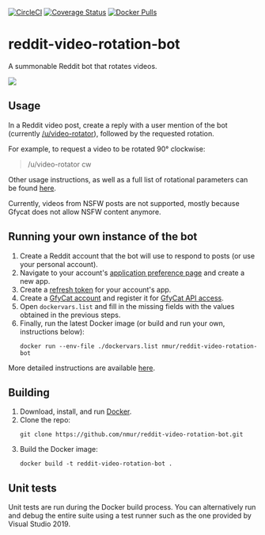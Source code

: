 [![CircleCI](https://img.shields.io/circleci/build/github/nmur/reddit-video-rotation-bot)](https://circleci.com/gh/nmur/reddit-video-rotation-bot) [![Coverage Status](https://img.shields.io/coveralls/github/nmur/reddit-video-rotation-bot)](https://coveralls.io/github/nmur/reddit-video-rotation-bot?branch=master) [![Docker Pulls](https://img.shields.io/docker/pulls/nmur/reddit-video-rotation-bot)](https://hub.docker.com/r/nmur/reddit-video-rotation-bot) 

# reddit-video-rotation-bot
A summonable Reddit bot that rotates videos.  
  
![](https://i.imgur.com/aVZFHJZ.png)

## Usage
In a Reddit video post, create a reply with a user mention of the bot (currently [/u/video-rotator](https://www.reddit.com/user/video-rotator)), followed by the requested rotation.

For example, to request a video to be rotated 90° clockwise:  
> /u/video-rotator cw  

Other usage instructions, as well as a full list of rotational parameters can be found [here](https://github.com/nmur/reddit-video-rotation-bot/wiki/Detailed-usage-instructions).  
  
Currently, videos from NSFW posts are not supported, mostly because Gfycat does not allow NSFW content anymore.

## Running your own instance of the bot
1. Create a Reddit account that the bot will use to respond to posts (or use your personal account).
2. Navigate to your account's [application preference page](https://www.reddit.com/prefs/apps) and create a new app.
3. Create a [refresh token](https://github.com/reddit-archive/reddit/wiki/OAuth2#authorization) for your account's app.
4. Create a [GfyCat account](https://gfycat.com/signup) and register it for [GfyCat API access](https://developers.gfycat.com/signup/#/apiform).
5. Open `dockervars.list` and fill in the missing fields with the values obtained in the previous steps.
6. Finally, run the latest Docker image (or build and run your own, instructions below):
    ```   
    docker run --env-file ./dockervars.list nmur/reddit-video-rotation-bot
    ```
    
More detailed instructions are available [here](https://github.com/nmur/reddit-video-rotation-bot/wiki/Detailed-steps-for-running-your-own-instance-of-the-bot).

## Building
1. Download, install, and run [Docker](https://docs.docker.com/get-docker/).
2. Clone the repo:  
    ```   
    git clone https://github.com/nmur/reddit-video-rotation-bot.git
    ```
3. Build the Docker image:
    ```   
    docker build -t reddit-video-rotation-bot .
    ```

## Unit tests
Unit tests are run during the Docker build process. You can alternatively run and debug the entire suite using a test runner such as the one provided by Visual Studio 2019.


